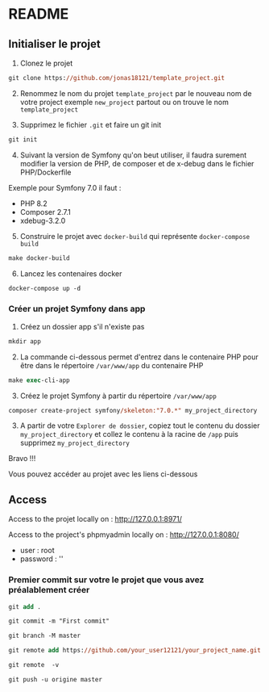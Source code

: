 # README

## Initialiser le projet

1) Clonez le projet

```ps
git clone https://github.com/jonas18121/template_project.git
```

2) Renommez le nom du projet `template_project` par le nouveau nom de votre project exemple `new_project` partout ou on trouve le nom `template_project`

3) Supprimez le fichier `.git` et faire un git init

```ps
git init
```

4) Suivant la version de Symfony qu'on beut utiliser, il faudra surement modifier la version de PHP, de composer et de x-debug dans le fichier PHP/Dockerfile

Exemple pour Symfony 7.0 il faut :

- PHP 8.2
- Composer 2.7.1 
- xdebug-3.2.0 

5) Construire le projet avec `docker-build` qui représente `docker-compose build`

```ps
make docker-build
```

6) Lancez les contenaires docker

```ps
docker-compose up -d
```

### Créer un projet Symfony dans app

1) Créez un dossier app s'il n'existe pas

```ps
mkdir app
```

2) La commande ci-dessous permet d'entrez dans le contenaire PHP pour être dans le répertoire `/var/www/app` du contenaire PHP

```ps
make exec-cli-app
```

3) Créez le projet Symfony à partir du répertoire `/var/www/app`

```ps
composer create-project symfony/skeleton:"7.0.*" my_project_directory
```

3) A partir de votre `Explorer de dossier`, copiez tout le contenu du dossier `my_project_directory` et collez le contenu à la racine de `/app` puis supprimez `my_project_directory`

Bravo !!! 

Vous pouvez accéder au projet avec les liens ci-dessous

## Access

Access to the projet locally on : http://127.0.0.1:8971/

Access to the project's phpmyadmin locally on : http://127.0.0.1:8080/
- user : root
- password : ''

### Premier commit sur votre le projet que vous avez préalablement créer

```ps
git add .

git commit -m "First commit"

git branch -M master

git remote add https://github.com/your_user12121/your_project_name.git

git remote  -v

git push -u origine master
```
